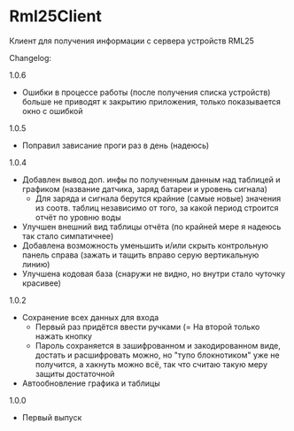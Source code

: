 # Rml25Client

Клиент для получения информации с сервера устройств RML25

Changelog:

1.0.6
- Ошибки в процессе работы (после получения списка устройств) больше не приводят к закрытию приложения, только показывается окно с ошибкой

1.0.5
- Поправил зависание проги раз в день (надеюсь)

1.0.4
- Добавлен вывод доп. инфы по полученным данным над таблицей и графиком (название датчика, заряд батареи и уровень сигнала)
  * Для заряда и сигнала берутся крайние (самые новые) значения из соотв. таблиц независимо от того, за какой период строится отчёт по уровню воды
- Улучшен внешний вид таблицы отчёта (по крайней мере я надеюсь так стало симпатичнее)
- Добавлена возможность уменьшить и/или скрыть контрольную панель справа (зажать и тащить вправо серую вертикальную линию)
- Улучшена кодовая база (снаружи не видно, но внутри стало чуточку красивее)

1.0.2
- Сохранение всех данных для входа
    * Первый раз придётся ввести ручками (= На второй только нажать кнопку
    * Пароль сохраняется в зашифрованном и закодированном виде, достать и расшифровать можно, но "тупо блокнотиком" уже не получится, а хакнуть можно всё, так что считаю такую меру защиты достаточной
- Автообновление графика и таблицы

1.0.0
- Первый выпуск
